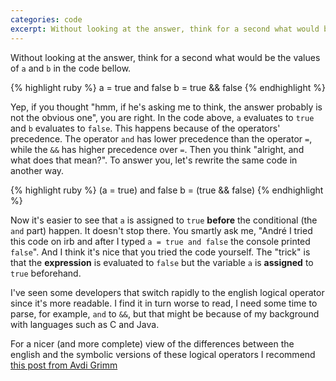 ```yaml
---
categories: code
excerpt: Without looking at the answer, think for a second what would be the values of <code>a</code> and <code>b</code> in the code bellow.
---
```


Without looking at the answer, think for a second what would be the values of `a` and `b` in the code bellow.

{% highlight ruby %}
a = true and false
b = true && false
{% endhighlight %}

Yep, if you thought "hmm, if he's asking me to think, the answer probably is not the obvious one", you are right.
In the code above, `a` evaluates to `true` and `b` evaluates to `false`. This happens because of the operators' precedence. The operator `and` has lower precedence than the operator `=`, while the `&&` has higher precedence over `=`.
Then you think "alright, and what does that mean?". To answer you, let's rewrite the same code in another way.


{% highlight ruby %}
(a = true) and false
b = (true && false)
{% endhighlight %}

Now it's easier to see that `a` is assigned to `true` **before** the conditional (the `and` part) happen.
It doesn't stop there. You smartly ask me, "André I tried this code on irb and after I typed `a = true and false` the console printed `false`". And I think it's nice that you tried the code yourself. The "trick" is that the **expression** is evaluated to `false` but the variable `a` is **assigned** to `true` beforehand.

I've seen some developers that switch rapidly to the english logical operator since it's more readable. I find it in turn worse to read, I need some time to parse, for example, `and` to `&&`, but that might be because of my background with languages such as C and Java.

For a nicer (and more complete) view of the differences between the english and the symbolic versions of these logical operators I recommend [this post from Avdi Grimm](http://devblog.avdi.org/2014/08/26/how-to-use-rubys-english-andor-operators-without-going-nuts/)
